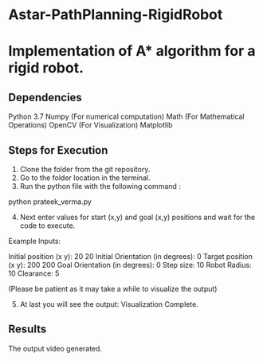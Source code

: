 # Astar-PathPlanning-RigidRobot
# Implementation of A* algorithm for a rigid robot. 

## Dependencies
Python 3.7
Numpy      (For numerical computation)
Math       (For Mathematical Operations)
OpenCV     (For Visualization)
Matplotlib 

## Steps for Execution
1. Clone the folder from the git repository.
2. Go to the folder location in the terminal.
3. Run the python file with the following command :

 python prateek_verma.py 

4. Next enter values for start (x,y) and goal (x,y) positions and wait for the code to execute. 

Example Inputs:

Initial position (x y): 20 20
Initial Orientation (in degrees): 0
Target position (x y): 200 200
Goal Orientation (in degrees): 0
Step size: 10
Robot Radius: 10
Clearance: 5

(Please be patient as it may take a while to visualize the output)

5. At last you will see the output: Visualization Complete.

## Results
The output video generated.
